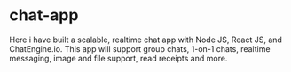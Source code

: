 # chat-app
Here i have built a scalable, realtime chat app with Node JS, React JS, and ChatEngine.io. This app will support group chats, 1-on-1 chats, realtime messaging, image and file support, read receipts and more.
